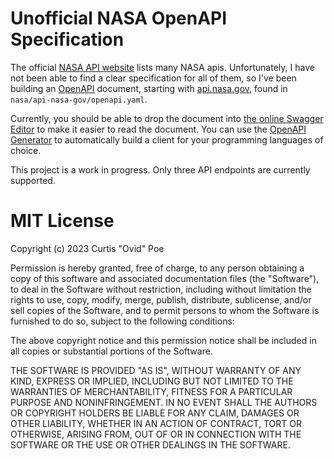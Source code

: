 # Unofficial NASA OpenAPI Specification

The official [NASA API website](https://api.nasa.gov/) lists many NASA apis.
Unfortunately, I have not been able to find a clear specification for all of
them, so I've been building an [OpenAPI](https://www.openapis.org/) document,
starting with [api.nasa.gov](https://api.nasa.gov), found in
`nasa/api-nasa-gov/openapi.yaml`.

Currently, you should be able to drop the document into [the online Swagger
Editor](https://editor.swagger.io/) to make it easier to read the document.
You can use the [OpenAPI Generator](https://openapi-generator.tech/) to
automatically build a client for your programming languages of choice.

This project is a work in progress. Only three API endpoints are currently
supported.

# MIT License

Copyright (c) 2023 Curtis "Ovid" Poe

Permission is hereby granted, free of charge, to any person obtaining a copy
of this software and associated documentation files (the "Software"), to deal
in the Software without restriction, including without limitation the rights
to use, copy, modify, merge, publish, distribute, sublicense, and/or sell
copies of the Software, and to permit persons to whom the Software is
furnished to do so, subject to the following conditions:

The above copyright notice and this permission notice shall be included in all
copies or substantial portions of the Software.

THE SOFTWARE IS PROVIDED "AS IS", WITHOUT WARRANTY OF ANY KIND, EXPRESS OR
IMPLIED, INCLUDING BUT NOT LIMITED TO THE WARRANTIES OF MERCHANTABILITY,
FITNESS FOR A PARTICULAR PURPOSE AND NONINFRINGEMENT. IN NO EVENT SHALL THE
AUTHORS OR COPYRIGHT HOLDERS BE LIABLE FOR ANY CLAIM, DAMAGES OR OTHER
LIABILITY, WHETHER IN AN ACTION OF CONTRACT, TORT OR OTHERWISE, ARISING FROM,
OUT OF OR IN CONNECTION WITH THE SOFTWARE OR THE USE OR OTHER DEALINGS IN THE
SOFTWARE.
